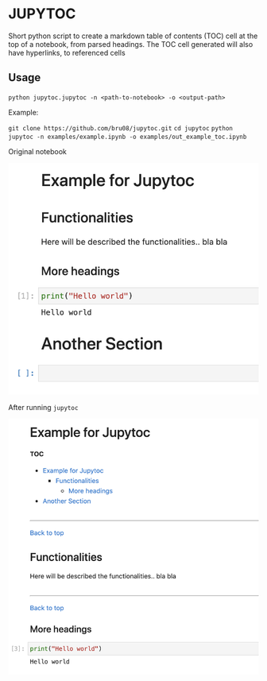 # JUPYTOC

Short python script to create a markdown table of contents (TOC) cell at the top of a notebook, from parsed headings.
The TOC cell generated will also have hyperlinks, to referenced cells


## Usage
`python jupytoc.jupytoc -n <path-to-notebook> -o <output-path>`

Example:

`git clone https://github.com/bru08/jupytoc.git`
`cd jupytoc`
`python jupytoc -n examples/example.ipynb -o examples/out_example_toc.ipynb`


Original notebook


![original](./static/original.png)

After running `jupytoc`


![tocked](./static/tocked.png)
